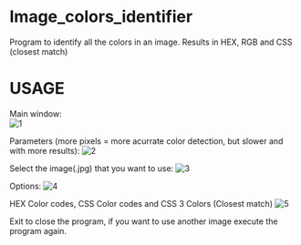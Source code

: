 # Image_colors_identifier
Program to identify all the colors in an image. Results in HEX, RGB and CSS (closest match)

# USAGE
Main window:                                                                                                                                                                       
![1](https://user-images.githubusercontent.com/72776507/144542291-b92c64de-8b6a-4d87-8b06-373b45446549.jpg)

Parameters (more pixels = more acurrate color detection, but slower and with more results):
![2](https://user-images.githubusercontent.com/72776507/144542292-c691a886-70cb-44c8-bfa2-f50b20718fe1.jpg)

Select the image(.jpg) that you want to use:
![3](https://user-images.githubusercontent.com/72776507/144542293-66fe968c-f1cb-4080-a28e-706f09a60338.jpg)

Options:
![4](https://user-images.githubusercontent.com/72776507/144542294-63c22655-329c-4187-adab-fb2bd0779d1e.jpg)

HEX Color codes, CSS Color codes and CSS 3 Colors (Closest match)
![5](https://user-images.githubusercontent.com/72776507/144542295-dd11da94-0315-4873-b956-0150fb44d0eb.jpg)

Exit to close the program, if you want to use another image execute the program again.
